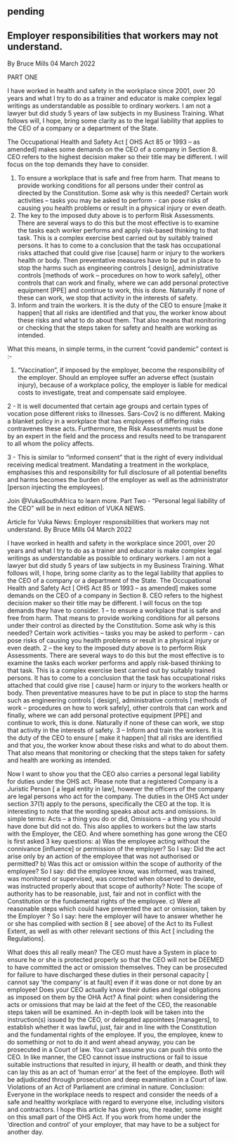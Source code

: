 ## pending

## Employer responsibilities that workers may not understand.

By Bruce Mills
04 March 2022

PART ONE

I have worked in health and safety in the workplace since 2001, over 20 years and what I try to do as a trainer and educator is make complex legal writings as understandable as possible to ordinary workers. I am not a lawyer but did study 5 years of law subjects in my Business Training. What follows will, I hope, bring some clarity as to the legal liability that applies to the CEO of a company or a department of the State.

The Occupational Health and Safety Act [ OHS Act 85 or 1993 – as amended] makes some demands on the CEO of a company in Section 8. CEO refers to the highest decision maker so their title may be different. I will focus on the top demands they have to consider.



1. To ensure a workplace that is safe and free from harm. That means to provide working conditions for all persons under their control as directed by the Constitution. Some ask why is this needed? Certain work activities – tasks you may be asked to perform - can pose risks of causing you health problems or result in a physical injury or even death.
2. The key to the imposed duty above is to perform Risk Assessments. There are several ways to do this but the most effective is to examine the tasks each worker performs and apply risk-based thinking to that task. This is a complex exercise best carried out by suitably trained persons. It has to come to a conclusion that the task has occupational risks attached that could give rise [cause] harm or injury to the workers health or body. Then preventative measures  have to be put in place to stop the harms such as engineering controls [ design], administrative controls [methods of work – procedures on how to work safely], other controls that can work and finally, where we can add personal protective equipment [PPE] and continue to work, this is done. Naturally if none of these can work, we stop that activity in the interests of safety.
3. Inform and train the workers. It is the duty of the CEO to ensure [make it happen] that all risks are identified and that you, the worker know about these risks and what to do about them. That also means that monitoring or checking that the steps taken for safety and health are working as intended.

What this means, in simple terms,  in the current “covid pandemic” context is :-
1. “Vaccination”, if imposed by the employer, become the responsibility of the employer. Should an employee suffer an adverse effect (sustain injury), because of a workplace policy, the employer is liable for medical costs to investigate, treat and compensate said employee.

2 - It is well documented that certain age groups and certain types of vocation pose different risks to illnesses. Sars-Cov2 is no different. Making a blanket policy in a workplace that has employees of differing risks contravenes these acts. Furthermore, the Risk Assessments must be done by an expert in the field and the process and results need to be transparent to all whom the policy affects.

3 - This is similar to “informed consent” that is the right of every individual receiving medical treatment. Mandating a treatment in the workplace, emphasises this and responsibility for full disclosure of all potential benefits and harms becomes the burden of the employer as well as the administrator [person injecting the employees].

Join @VukaSouthAfrica to learn more. 
Part Two - “Personal legal liability of the CEO” will be in next edition of 
VUKA NEWS.


Article for Vuka News:
Employer responsibilities that workers may not understand.
By Bruce Mills  04 March 2022

I have worked in health and safety in the workplace since 2001, over 20 years and what I try to do as a trainer and educator is make complex legal writings as understandable as possible to ordinary workers. I am not a lawyer but did study 5 years of law subjects in my Business Training. What follows will, I hope, bring some clarity as to the legal liability that applies to the CEO of a company or a department of the State.
The Occupational Health and Safety Act [ OHS Act 85 or 1993 – as amended] makes some demands on the CEO of a company in Section 8. CEO refers to the highest decision maker so their title may be different. I will focus on the top demands they have to consider.
1 – to ensure a workplace that is safe and free from harm. That means to provide working conditions for all persons under their control as directed by the Constitution. Some ask why is this needed? Certain work activities – tasks you may be asked to perform - can pose risks of causing you health problems or result in a physical injury or even death.
2 – the key to the imposed duty above is to perform Risk Assessments. There are several ways to do this but the most effective is to examine the tasks each worker performs and apply risk-based thinking to that task. This is a complex exercise best carried out by suitably trained persons. It has to come to a conclusion that the task has occupational risks attached that could give rise [ cause] harm or injury to the workers health or body. Then preventative measures  have to be put in place to stop the harms such as engineering controls [ design], administrative controls [ methods of work – procedures on how to work safely], other controls that can work and finally, where we can add personal protective equipment [PPE] and continue to work, this is done. Naturally if none of these can work, we stop that activity in the interests of safety.
3 – Inform and train the workers. It is the duty of the CEO to ensure [ make it happen] that all risks are identified and that you, the worker know about these risks and what to do about them. That also means that monitoring or checking that the steps taken for safety and health are working as intended.

Now I want to show you that the CEO also carries a personal legal liability for duties under the OHS act. Please note that a registered Company is a Juristic Person [ a legal entity in law], however the officers of the company are legal persons who act for the company. The duties in the OHS Act under section 37(1) apply to the persons, specifically the CEO at the top.
It is interesting to note that the wording speaks about acts and omissions.
In simple terms: Acts – a thing you do or did, Omissions – a thing you should have done but did not do.
This also applies to workers but the law starts with the Employer, the CEO. And where something has gone wrong the CEO is first asked 3 key questions:
    a) Was the employee acting without the connivance [influence] or permission of the employer?  So I say: Did the act arise only by an action of the employee that was not authorised or permitted?
    b) Was this act or omission within the scope of authority of the employee? So I say: did the employee know, was informed, was trained, was monitored or supervised, was corrected when observed to deviate, was instructed properly about that scope of authority? Note: The scope of authority has to be reasonable, just, fair and not in conflict with the Constitution or the fundamental rights of the employee.
    c) Were all reasonable steps which could have prevented the act or omission, taken by the Employer ? So I say: here the employer will have to answer whether he or she has complied with section 8 [ see above] of the Act to its Fullest Extent, as well as with other relevant sections of this Act [ including the Regulations].

What does this all really mean? The CEO must have a System in place to ensure he or she is protected properly so that the CEO will not be DEEMED to have committed the act or omission themselves. They can be prosecuted for failure to have discharged these duties in their personal capacity [ cannot say ‘the company’ is at fault] even if it was done or not done by an employee!
Does your CEO actually know their duties and legal obligations as imposed on them by the OHA Act? 
A final point: when considering the acts or omissions that may be laid at the feet of the CEO, the reasonable steps taken will be examined. An in-depth look will be taken into the instruction(s) issued by the CEO, or delegated appointees [managers], to establish whether it was lawful, just, fair and in line with the Constitution and the fundamental rights of the employee.
If you, the employee, knew to do something or not to do it and went ahead anyway, you can be prosecuted in a Court of law. You can’t assume you can push this onto the CEO. In like manner, the CEO cannot issue instructions or fail to issue suitable instructions that resulted in injury, ill health or death, and think they can lay this as an act of ‘human error’ at the feet of the employee. Both will be adjudicated through prosecution and deep examination in a Court of law. Violations of an Act of Parliament are criminal in nature.
Conclusion: Everyone in the workplace needs to respect and consider the needs of a safe and healthy workplace with regard to everyone else, including visitors and contractors. I hope this article has given you, the reader, some insight on this small part of the OHS Act. If you work from home under the ‘direction and control’ of your employer, that may have to be a subject for another day.  